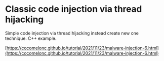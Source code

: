 # Classic code injection via thread hijacking

Simple code injection via thread hijacking instead create new one technique. C++ example.

[https://cocomelonc.github.io/tutorial/2021/11/23/malware-injection-6.html](https://cocomelonc.github.io/tutorial/2021/11/23/malware-injection-6.html)
